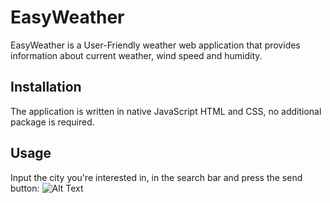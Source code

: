 # EasyWeather
EasyWeather is a User-Friendly weather web application that provides information about current weather, wind speed and humidity.

## Installation
The application is written in native JavaScript HTML and CSS, no additional package is required. 

## Usage

Input the city you're interested in, in the search bar and press the send button:
![Alt Text](https://media.giphy.com/media/vFKqnCdLPNOKc/giphy.gif)
